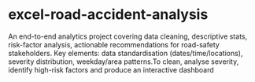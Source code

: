 # excel-road-accident-analysis
An end-to-end analytics project covering data cleaning, descriptive stats, risk-factor analysis, actionable recommendations for road-safety stakeholders. Key elements: data standardisation (dates/time/locations), severity distribution, weekday/area patterns.To clean, analyse severity, identify high-risk factors and produce an interactive dashboard 
